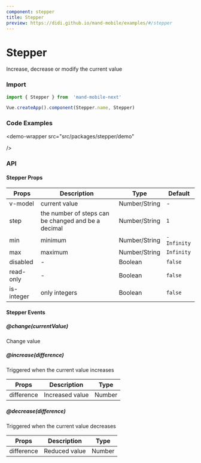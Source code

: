 ```yaml
---
component: stepper
title: Stepper
preview: https://didi.github.io/mand-mobile/examples/#/stepper
---
```


# Stepper


Increase, decrease or modify the current value

### Import

```javascript
import { Stepper } from  'mand-mobile-next'

Vue.createApp().component(Stepper.name, Stepper)
```

### Code Examples

<demo-wrapper
  src="src/packages/stepper/demo"
  
/>



<!-- DEMO -->

### API

#### Stepper Props
|Props | Description | Type | Default |
|---------|------|--------|----|
|v-model | current value | Number/String |-|
|step|the number of steps can be changed and be a decimal|Number/String|`1`|
|min|minimum|Number/String|`-Infinity`|
|max|maximum|Number/String|`Infinity`|
|disabled|-| Boolean|`false`|
|read-only|-| Boolean|`false`|
|is-integer|only integers| Boolean|`false`|

#### Stepper Events

##### @change(currentValue)
Change value

##### @increase(difference)
Triggered when the current value increases 

|Props | Description | Type|
|----|-----|------|
|difference|Increased value|Number|

##### @decrease(difference)
Triggered when the current value decreases 

|Props | Description | Type|
|----|-----|------|
|difference|Reduced value|Number|